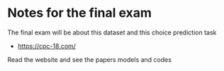 # Notes for the final exam

The final exam will be about this dataset and this choice prediction task

- https://cpc-18.com/

Read the website and see the papers models and codes
